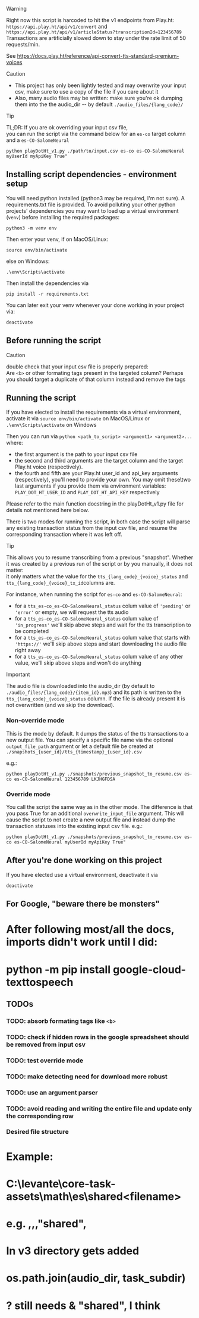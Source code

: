 >[!WARNING]
>Right now this script is harcoded to hit the v1 endpoints from Play.ht:  
>`https://api.play.ht/api/v1/convert` and `https://api.play.ht/api/v1/articleStatus?transcriptionId=123456789`  
>Transactions are artificially slowed down to stay under the rate limit of 50 requests/min.
>
>See https://docs.play.ht/reference/api-convert-tts-standard-premium-voices
  
>[!CAUTION]
> - This project has only been lightly tested and may overwrite your input csv, make sure to use a copy of the file if you care about it
> - Also, many audio files may be written: make sure you're ok dumping them into the the audio_dir -- by default `./audio_files/{lang_code}/`


>[!TIP]
>TL;DR: If you are ok overriding your input csv file,  
>you can run the script via the command below for an `es-co` target column and a `es-CO-SalomeNeural`
>```
>python playDotHt_v1.py ./path/to/input.csv es-co es-CO-SalomeNeural myUserId myApiKey True"
>```
## Installing script dependencies - environment setup

You will need python installed (python3 may be required, I'm not sure).
A requirements.txt file is provided.
To avoid polluting your other python projects' dependencies you may want to load up a virtual environment (`venv`) before installing the required packages:

```
python3 -m venv env
```
Then enter your venv, if on MacOS/Linux:
  ```
  source env/bin/activate
  ```
else on Windows:
```
.\env\Scripts\activate
```
Then install the dependencies via
```
pip install -r requirements.txt
```
You can later exit your venv whenever your done working in your project via:
```
deactivate
```
## Before running the script

>[!CAUTION]
>double check that your input csv file is properly prepared:  
>Are `<b>` or other formating tags present in the targeted column? Perhaps you should target a duplicate of that column instead and remove the tags

## Running the script

If you have elected to install the requirements via a virtual environment, activate it via
`source env/bin/activate` on MacOS/Linux or `.\env\Scripts\activate` on Windows

Then you can run via `python <path_to_script> <argument1> <argument2>...` where:
- the first argument is the path to your input csv file
- the second and third arguments are the target column and the target Play.ht voice (respectively).
- the fourth and fifth are your Play.ht user_id and api_key arguments (respectively), you'll need to provide your own. You may omit these\two last arguments if you provide them via environment variables: `PLAY_DOT_HT_USER_ID` and `PLAY_DOT_HT_API_KEY` respectively

Please refer to the main function docstring in the playDotHt_v1.py file for details not mentioned here below.

There is two modes for running the script, in both case the script will parse any existing transaction status from the input csv file, and resume the corresponding transaction where it was left off.
> [!TIP]
> This allows you to resume transcribing from a previous "snapshot". Whether it was created by a previous run of the script or by you manually, it does not matter:  
> it only matters what the value for the `tts_{lang_code}_{voice}_status` and `tts_{lang_code}_{voice}_tx_id`columns are.

For instance, when running the script for `es-co` and `es-CO-SalomeNeural`:
- for a `tts_es-co_es-CO-SalomeNeural_status` colum value of `'pending'` or `'error'` or empty, we will request the tts audio
- for a `tts_es-co_es-CO-SalomeNeural_status` colum value of `'in_progress'` we'll skip above steps and wait for the tts transcription to be completed
- for a `tts_es-co_es-CO-SalomeNeural_status` colum value that starts with `'https://'` we'll skip above steps and start downloading the audio file right away
- for a `tts_es-co_es-CO-SalomeNeural_status` colum value of any other value, we'll skip above steps and won't do anything
> [!IMPORTANT]
> The audio file is downloaded into the audio_dir (by default to `./audio_files/{lang_code}/{item_id}.mp3`) and its path is written to the `tts_{lang_code}_{voice}_status` column. 
  If the file is already present it is not overwritten (and we skip the download).

### Non-override mode
This is the mode by default. It dumps the status of the tts transactions to a new output file.
You can specify a specific file name via the optional `output_file_path` argument or let a default file be created at `./snapshots_{user_id}/tts_{timestamp}_{user_id}.csv`

e.g.:
```
python playDotHt_v1.py ./snapshots/previous_snapshot_to_resume.csv es-co es-CO-SalomeNeural 123456789 LKJHGFDSA
```

### Override mode

You call the script the same way as in the other mode. The difference is that you pass True for an additional `overwrite_input_file` argument.
This will cause the script to not create a new output file and instead dump the transaction statuses into the existing input csv file. 
e.g.:
```
python playDotHt_v1.py ./snapshots/previous_snapshot_to_resume.csv es-co es-CO-SalomeNeural myUserId myApiKey True"
```


## After you're done working on this project

If you have elected use a virtual environment, deactivate it via
```
deactivate
```

## For Google, "beware there be monsters"
# After following most/all the docs, imports didn't work until I did:
# python -m pip install google-cloud-texttospeech                                                                       
## TODOs

### TODO: absorb formating tags like `<b>`
### TODO: check if hidden rows in the google spreadsheet should be removed from input csv
### TODO: test override mode
### TODO: make detecting need for download more robust
### TODO: use an argument parser
### TODO: avoid reading and writing the entire file and update only the corresponding row

### Desired file structure
# Example:
# C:\levante\core-task-assets\math\es\shared\<filename>
#
# e.g. <root folder>,<task>,<lang-code>,"shared",<mp3 file name>
#
# In v3 <task> directory gets added
#  os.path.join(audio_dir, task_subdir)
#   ? still needs <lang-code> & "shared", I think
#
# 